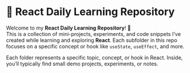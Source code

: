 # 🧠 React Daily Learning Repository

Welcome to my **React Daily Learning Repository**! 🚀  
This is a collection of mini-projects, experiments, and code snippets I’ve created while learning and exploring **React**. Each subfolder in this repo focuses on a specific concept or hook like `useState`, `useEffect`, and more.

Each folder represents a specific topic, concept, or hook in React. Inside, you’ll typically find small demo projects, experiments, or notes.



